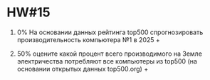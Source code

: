 # HW#15
1. 0% На основании данных рейтинга top500 спрогнозировать  производительность компьютера №1 в 2025 +

2. 50% оцените какой процент всего производимого на Земле электричества потребляют все компьютеры из top500 (на основании открытых данных top500.org) +
